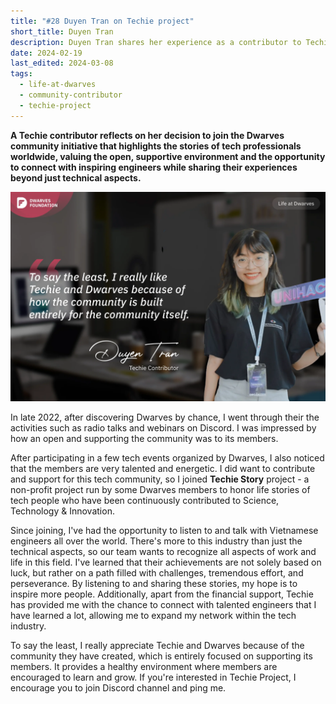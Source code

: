 ```yaml
---
title: "#28 Duyen Tran on Techie project"
short_title: Duyen Tran
description: Duyen Tran shares her experience as a contributor to Techie Story, a Dwarves community initiative that highlights the journeys of tech professionals around the world
date: 2024-02-19
last_edited: 2024-03-08
tags:
  - life-at-dwarves
  - community-contributor
  - techie-project
---
```


**A Techie contributor reflects on her decision to join the Dwarves community initiative that highlights the stories of tech professionals worldwide, valuing the open, supportive environment and the opportunity to connect with inspiring engineers while sharing their experiences beyond just technical aspects.**

![Duyen Tran - Techie Contributor](assets/notion-image-1744012245821-fuxyo.webp)

In late 2022, after discovering Dwarves by chance, I went through their the activities such as radio talks and webinars on Discord. I was impressed by how an open and supporting the community was to its members.

After participating in a few tech events organized by Dwarves, I also noticed that the members are very talented and energetic. I did want to contribute and support for this tech community, so I joined **Techie Story** project - a non-profit project run by some Dwarves members to honor life stories of tech people who have been continuously contributed to Science, Technology & Innovation.

Since joining, I've had the opportunity to listen to and talk with Vietnamese engineers all over the world. There's more to this industry than just the technical aspects, so our team wants to recognize all aspects of work and life in this field. I've learned that their achievements are not solely based on luck, but rather on a path filled with challenges, tremendous effort, and perseverance. By listening to and sharing these stories, my hope is to inspire more people. Additionally, apart from the financial support, Techie has provided me with the chance to connect with talented engineers that I have learned a lot, allowing me to expand my network within the tech industry.

To say the least, I really appreciate Techie and Dwarves because of the community they have created, which is entirely focused on supporting its members. It provides a healthy environment where members are encouraged to learn and grow. If you're interested in Techie Project, I encourage you to join Discord channel and ping me.
